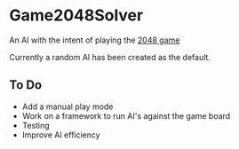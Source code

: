 Game2048Solver
==============

An AI with the intent of playing the [2048 game](http://gabrielecirulli.github.io/2048/)

Currently a random AI has been created as the default.

To Do
-----

- Add a manual play mode
- Work on a framework to run AI's against the game board
- Testing
- Improve AI efficiency
